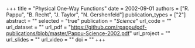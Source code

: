 +++
title = "Physical One-Way Functions"
date = 2002-09-01
authors = ["R. Pappu", "B. Recht", "J. Taylor", "N. Gershenfeld"]
publication_types = ["2"]
abstract = ""
selected = "true"
publication = "*Science*"
url_code = ""
url_dataset = ""
url_pdf = "https://github.com/rpappu/pdf-publications/blob/master/Pappu-Science-2002.pdf"
url_project = ""
url_slides = ""
url_video = ""
doi = ""
+++
